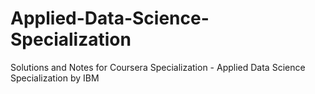 # Applied-Data-Science-Specialization
Solutions and Notes for Coursera Specialization - Applied Data Science Specialization by IBM
